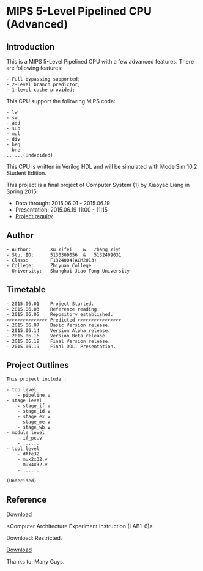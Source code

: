 
# MIPS 5-Level Pipelined CPU (Advanced)

## Introduction

This is a MIPS 5-Level Pipelined CPU with a few advanced features.
There are following features:

	- Full bypassing supported;
	- 2-Level branch predictor;
	- 1-level cache provided;

This CPU support the following MIPS code:

	- lw
	- sw
	- add
	- sub
	- mul
	- div
	- beq
	- bne
	......(undecided)

This CPU is written in Verilog HDL and will be simulated with ModelSim 10.2 Student Edition.

This project is a final project of Computer System (1) by Xiaoyao Liang in Spring 2015.

- Data through: 2015.06.01 - 2015.06.19
- Presentation: 2015.06.19 11:00 - 11:15
- [Project requiry](http://www.cs.sjtu.edu.cn/~liang-xy/ms108/project.pdf)

## Author

	- Author: 		Xu Yifei	&	Zhang Yiyi
	- Stu. ID:		5130309056	&	5132409031
	- Class: 		F1324004(ACM2013)
	- College:		Zhiyuan College
	- University:	Shanghai Jiao Tong University

## Timetable

	- 2015.06.01 	Project Started.
	- 2015.06.03 	Reference reading.
	- 2015.06.05 	Repository established.
	>>>>>>>>>>>>>>> Predicted >>>>>>>>>>>>>>>>
	- 2015.06.07	Basic Version release.
	- 2015.06.14 	Version Alpha release.
	- 2015.06.16	Version Beta release.
	- 2015.06.18	Final Version release.
	- 2015.06.19 	Final DDL. Presentation.

## Project Outlines

	This project include :

	- top level
		- pipeline.v
	- stage level
		- stage_if.v
		- stage_id.v
		- stage_ex.v
		- stage_me.v
		- stage_wb.v
	- module level
		- if_pc.v
		- ......
	- tool level
		- dffe32
		- mux2x32.v
		- mux4x32.v
		- ......

	(Undecided)

## Reference

<Computer Principles and Design in Verilog HDL>

[Download](http://vdisk.weibo.com/s/z4a2gWe6ECIsn)

<Computer Architecture Experiment Instruction (LAB1-6)>

Download: Restricted.

<Verilog for Ditigal Circuits>

[Download](http://www.cs.sjtu.edu.cn/~liang-xy/ms108/Verilog%20for%20Ditigal%20Circuits.pdf)

Thanks to: Many Guys.


